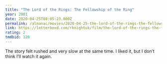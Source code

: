 ```yaml
---
title: "The Lord of the Rings: The Fellowship of the Ring"
year: 2001
date: 2020-04-25T08:05:23.000Z
permalink: /almanac/movies/2020-04-25-the-lord-of-the-rings-the-fellowship-of-the-ring/index.html
link: https://letterboxd.com/rknightuk/film/the-lord-of-the-rings-the-fellowship-of-the-ring/
rating: 2
tmdbid: 120
---
```


The story felt rushed and very slow at the same time. I liked it, but
I don’t think I’ll watch it again.